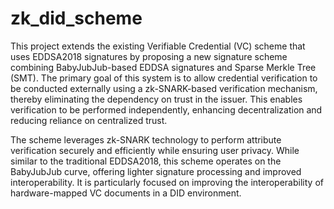 # zk_did_scheme
This project extends the existing Verifiable Credential (VC) scheme that uses EDDSA2018 signatures by proposing a new signature scheme combining BabyJubJub-based EDDSA signatures and Sparse Merkle Tree (SMT). The primary goal of this system is to allow credential verification to be conducted externally using a zk-SNARK-based verification mechanism, thereby eliminating the dependency on trust in the issuer. This enables verification to be performed independently, enhancing decentralization and reducing reliance on centralized trust.

The scheme leverages zk-SNARK technology to perform attribute verification securely and efficiently while ensuring user privacy. While similar to the traditional EDDSA2018, this scheme operates on the BabyJubJub curve, offering lighter signature processing and improved interoperability. It is particularly focused on improving the interoperability of hardware-mapped VC documents in a DID environment.
